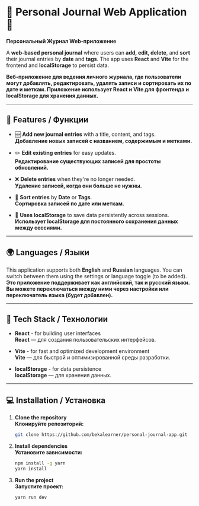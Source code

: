 # 🎉 Personal Journal Web Application 📝
**Персональный Журнал Web-приложение**

A **web-based personal journal** where users can **add, edit, delete**, and **sort** their journal entries by **date** and **tags**. The app uses **React** and **Vite** for the frontend and **localStorage** to persist data.

**Веб-приложение для ведения личного журнала, где пользователи могут добавлять, редактировать, удалять записи и сортировать их по дате и меткам. Приложение использует React и Vite для фронтенда и localStorage для хранения данных.**

---

## 🚀 Features / Функции

- 🆕 **Add new journal entries** with a title, content, and tags.  
  **Добавление новых записей с названием, содержимым и метками.**

- ✏️ **Edit existing entries** for easy updates.  
  **Редактирование существующих записей для простоты обновлений.**

- ❌ **Delete entries** when they're no longer needed.  
  **Удаление записей, когда они больше не нужны.**

- 🔄 **Sort entries** by **Date** or **Tags**.  
  **Сортировка записей по дате или меткам.**

- 💾 **Uses localStorage** to save data persistently across sessions.  
  **Использует localStorage для постоянного сохранения данных между сессиями.**

---

## 🌍 Languages / Языки

This application supports both **English** and **Russian** languages. You can switch between them using the settings or language toggle (to be added).  
**Это приложение поддерживает как английский, так и русский языки. Вы можете переключаться между ними через настройки или переключатель языка (будет добавлен).**

---

## 🔧 Tech Stack / Технологии

- **React** - for building user interfaces  
  **React** — для создания пользовательских интерфейсов.

- **Vite** - for fast and optimized development environment  
  **Vite** — для быстрой и оптимизированной среды разработки.

- **localStorage** - for data persistence  
  **localStorage** — для хранения данных.

---

## 💻 Installation / Установка

1. **Clone the repository**  
   **Клонируйте репозиторий:**

   ```bash
   git clone https://github.com/bekalearner/personal-journal-app.git

2. **Install dependencies**  
   **Установите зависимости:**

   ```bash
   npm install -g yarn
   yarn install

3. **Run the project**  
   **Запустите проект:**

   ```bash
   yarn run dev
